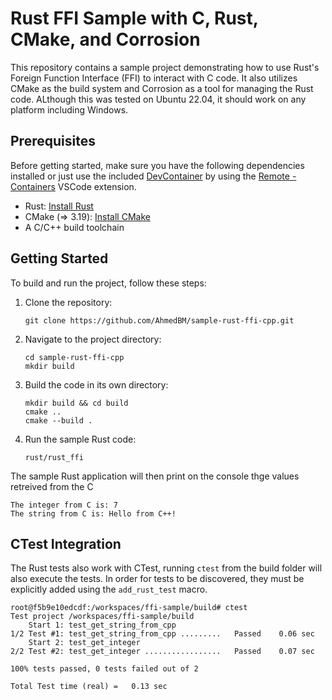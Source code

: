 # Rust FFI Sample with C, Rust, CMake, and Corrosion

This repository contains a sample project demonstrating how to use Rust's Foreign Function Interface (FFI) to interact with C code. It also utilizes CMake as the build system and Corrosion as a tool for managing the Rust code. ALthough this was tested on Ubuntu 22.04, it should work on any platform including Windows.

## Prerequisites

Before getting started, make sure you have the following dependencies installed or just use the included [DevContainer](.devcontainer/devcontainer.json) by using the [Remote - Containers](https://aka.ms/vscode-remote/download/containers) VSCode extension.

- Rust: [Install Rust](https://www.rust-lang.org/tools/install)
- CMake (=> 3.19): [Install CMake](https://cmake.org/install/)
- A C/C++ build toolchain

## Getting Started

To build and run the project, follow these steps:

1. Clone the repository:

    ```shell
    git clone https://github.com/AhmedBM/sample-rust-ffi-cpp.git
    ```

2. Navigate to the project directory:

    ```shell
    cd sample-rust-ffi-cpp
    mkdir build
    ```

3. Build the code in its own directory:

    ```shell
    mkdir build && cd build
    cmake ..
    cmake --build .
    ```

4. Run the sample Rust code:

    ```shell
    rust/rust_ffi
    ```

The sample Rust application will then print on the console thge values retreived from the C

```shell
The integer from C is: 7
The string from C is: Hello from C++!
```

## CTest Integration

The Rust tests also work with CTest, running `ctest` from the build folder will also execute the tests. In order for tests to be discovered, they must be explicitly added using the `add_rust_test` macro.

```shell
root@f5b9e10edcdf:/workspaces/ffi-sample/build# ctest
Test project /workspaces/ffi-sample/build
    Start 1: test_get_string_from_cpp
1/2 Test #1: test_get_string_from_cpp .........   Passed    0.06 sec
    Start 2: test_get_integer
2/2 Test #2: test_get_integer .................   Passed    0.07 sec

100% tests passed, 0 tests failed out of 2

Total Test time (real) =   0.13 sec
```